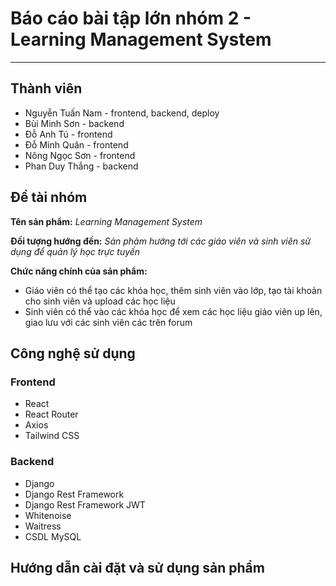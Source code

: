 # Báo cáo bài tập lớn nhóm 2 - Learning Management System

---

## Thành viên

- Nguyễn Tuấn Nam - frontend, backend, deploy
- Bùi Minh Sơn - backend
- Đỗ Anh Tú - frontend
- Đỗ Minh Quân - frontend
- Nông Ngọc Sơn - frontend
- Phan Duy Thắng - backend

## Đề tài nhóm

**Tên sản phẩm:** _Learning Management System_

**Đối tượng hướng đến:** _Sản phảm hướng tới các giáo viên và sinh viên sử dụng để quản lý học trực tuyến_

**Chức năng chính của sản phẩm:**

- Giáo viên có thể tạo các khóa học, thêm sinh viên vào lớp, tạo tài khoản cho sinh viên và upload các học liệu
- Sinh viên có thể vào các khóa học để xem các học liệu giáo viên up lên, giao lưu với các sinh viên các trên forum

## Công nghệ sử dụng

### Frontend

- React
- React Router
- Axios
- Tailwind CSS

### Backend

- Django
- Django Rest Framework
- Django Rest Framework JWT
- Whitenoise
- Waitress
- CSDL MySQL

## Hướng dẫn cài đặt và sử dụng sản phẩm

